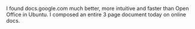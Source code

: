 <html><body><p>I found docs.google.com much better, more intuitive and faster than Open Office in Ubuntu. I composed an entire 3 page document today on online docs.</p></body></html>